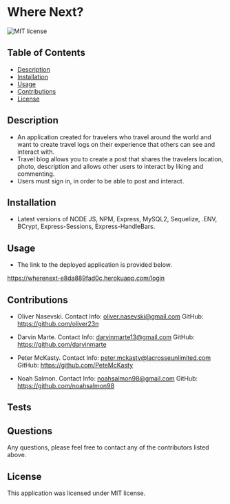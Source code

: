 # Where Next? 

![MIT license](https://img.shields.io/badge/license-MIT-blue)

## Table of Contents

- [Description](#description)
- [Installation](#installation)
- [Usage](#usage)
- [Contributions](#contributions)
- [License](#license)

## Description

- An application created for travelers who travel around the world and want to create travel logs on their experience that others can see and interact with.
- Travel blog allows you to create a post that shares the travelers location, photo, description and allows other users to interact by liking and commenting.
- Users must sign in, in order to be able to post and interact. 


## Installation

- Latest versions of NODE JS, NPM, Express, MySQL2, Sequelize, .ENV, BCrypt, Express-Sessions, Express-HandleBars. 

## Usage

- The link to the deployed application is provided below.

https://wherenext-e8da889fad0c.herokuapp.com/login

## Contributions

- Oliver Nasevski. 
  Contact Info: oliver.nasevski@gmail.com 
  GitHub: https://github.com/oliver23n

- Darvin Marte. 
  Contact Info: darvinmarte13@gmail.com 
  GitHub: https://github.com/darvinmarte

- Peter McKasty. 
  Contact Info: peter.mckasty@lacrosseunlimited.com
  GitHub: https://github.com/PeteMcKasty

- Noah Salmon. 
  Contact Info: noahsalmon98@gmail.com
  GitHub: https://github.com/noahsalmon98


## Tests

## Questions

Any questions, please feel free to contact any of the contributors listed above. 

## License

 This application was licensed under MIT license.